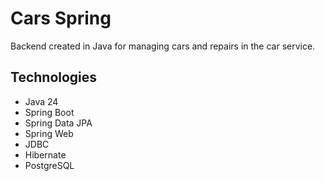 # Cars Spring
Backend created in Java for managing cars and repairs in the car service.

## Technologies
- Java 24
- Spring Boot
- Spring Data JPA
- Spring Web
- JDBC
- Hibernate
- PostgreSQL
